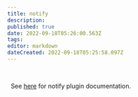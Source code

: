 ```yaml
---
title: notify
description: 
published: true
date: 2022-09-18T05:26:00.563Z
tags: 
editor: markdown
dateCreated: 2022-09-18T05:25:58.097Z
---
```


<br>
<div class="alert alert-warning" role="info">
  
  <span class="glyphicon glyphicon-remove-sign"></span>
  &nbsp; See [here](/Plugins/notify) for notify plugin documentation.
</div>

